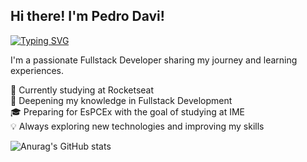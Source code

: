 ##  Hi there! I'm Pedro Davi!

[![Typing SVG](https://readme-typing-svg.demolab.com?font=Fira+Code&pause=1000&width=435&lines=Hello+there%2C+welcome+%F0%9F%A5%B7)](https://git.io/typing-svg)

I'm a passionate Fullstack Developer sharing my journey and learning experiences.

🚀 Currently studying at Rocketseat</br>
🎯 Deepening my knowledge in Fullstack Development</br>
🎓 Preparing for EsPCEx with the goal of studying at IME</br>
💡 Always exploring new technologies and improving my skills</br>

![Anurag's GitHub stats](https://github-readme-stats.vercel.app/api?username=thepedrodev&show_icons=true)
